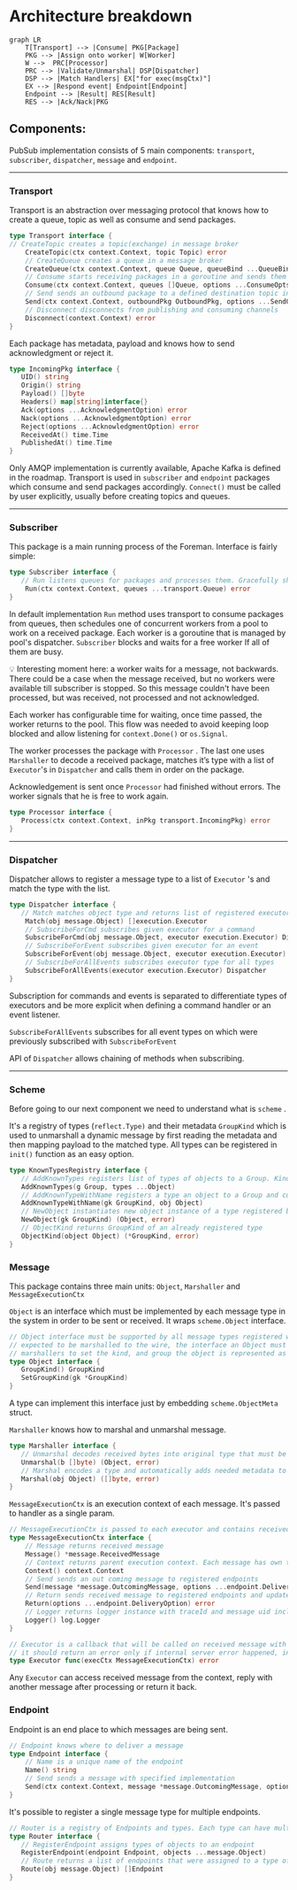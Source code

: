 # Architecture breakdown

```mermaid
graph LR
    T[Transport] --> |Consume| PKG[Package]
    PKG --> |Assign onto worker| W[Worker]
    W -->  PRC[Processor]
    PRC --> |Validate/Unmarshal| DSP[Dispatcher]
    DSP --> |Match Handlers| EX["for exec(msgCtx)"]
    EX --> |Respond event| Endpoint[Endpoint]
    Endpoint --> |Result| RES[Result]
    RES --> |Ack/Nack|PKG
```

## Components:

PubSub implementation consists of 5 main components: `transport`, `subscriber`, `dispatcher`, `message` and `endpoint`. 

---

### Transport

Transport is an abstraction over messaging protocol that knows how to create a queue, topic as well as  consume and send packages. 

```go
type Transport interface {
// CreateTopic creates a topic(exchange) in message broker
	CreateTopic(ctx context.Context, topic Topic) error
	// CreateQueue creates a queue in a message broker
	CreateQueue(ctx context.Context, queue Queue, queueBind ...QueueBind) error
    // Consume starts receiving packages in a goroutine and sends them to the <-chan IncomingPkg
	Consume(ctx context.Context, queues []Queue, options ...ConsumeOpts) (<-chan IncomingPkg, error)
	// Send sends an outbound package to a defined destination topic in OutboundPkg
	Send(ctx context.Context, outboundPkg OutboundPkg, options ...SendOpts) error
    // Disconnect disconnects from publishing and consuming channels
	Disconnect(context.Context) error
}
```

Each package has metadata, payload and knows how to send acknowledgment or reject it. 

```go
type IncomingPkg interface {
   UID() string
   Origin() string
   Payload() []byte
   Headers() map[string]interface{}
   Ack(options ...AcknowledgmentOption) error
   Nack(options ...AcknowledgmentOption) error
   Reject(options ...AcknowledgmentOption) error
   ReceivedAt() time.Time
   PublishedAt() time.Time
}
```

Only AMQP implementation is currently available, Apache Kafka is defined in the roadmap.  Transport is used in `subscriber` and `endpoint` packages which consume and send packages accordingly.  `Connect()` must be called by user explicitly, usually before creating topics and queues.

---

### Subscriber

This package is a main running process of the Foreman. Interface is fairly simple:

```go
type Subscriber interface {
   // Run listens queues for packages and processes them. Gracefully shuts down either on os.Signal or ctx.Done()
	Run(ctx context.Context, queues ...transport.Queue) error
}
```

In default implementation `Run` method uses transport to consume packages from queues, then schedules one of concurrent workers from a pool to work on a received package. Each worker is a goroutine that is managed by pool's dispatcher. `Subscriber` blocks and waits for a free worker If all of them are busy. 

<aside>
💡 Interesting moment here: a worker waits for a message, not backwards. There could be a case when the message received, but no workers were available till subscriber is stopped.  So this message couldn't have been processed, but was received, not processed and not acknowledged.

</aside>

Each worker has configurable time for waiting, once time passed, the worker returns to the pool.  This flow was needed to avoid keeping loop blocked and allow listening for `context.Done()` or `os.Signal`.  

The worker processes the package with `Processor` .  The last one uses `Marshaller` to decode a received package, matches it’s type with a list of `Executor`'s  in `Dispatcher` and calls them in order on the package. 

Acknowledgement is sent once `Processor` had finished without errors. The worker signals that he is free to work again.  

```go
type Processor interface {
   Process(ctx context.Context, inPkg transport.IncomingPkg) error
}
```

---

### Dispatcher

Dispatcher allows to register a message type to a list of  `Executor` 's and match the type with the list. 

```go
type Dispatcher interface {
   // Match matches object type and returns list of registered executors for this type
	Match(obj message.Object) []execution.Executor
	// SubscribeForCmd subscribes given executor for a command
	SubscribeForCmd(obj message.Object, executor execution.Executor) Dispatcher
	// SubscribeForEvent subscribes given executor for an event
	SubscribeForEvent(obj message.Object, executor execution.Executor) Dispatcher
	// SubscribeForAllEvents subscribes executor type for all types
	SubscribeForAllEvents(executor execution.Executor) Dispatcher
}
```

Subscription for commands and events is separated to differentiate types of executors and be more explicit when defining a command handler or an event listener.

 `SubscribeForAllEvents` subscribes for all event types on which were previously subscribed with `SubscribeForEvent`

API of `Dispatcher` allows chaining of methods when subscribing. 

---

### Scheme

Before going to our next component we need to understand what is `scheme` .

It's a registry of types (`reflect.Type)` and their metadata `GroupKind` which is used to unmarshall a dynamic message by first reading the metadata and then mapping payload to the matched type.  All types can be registered in `init()` function as an easy option.

```go
type KnownTypesRegistry interface {
   // AddKnownTypes registers list of types of objects to a Group. Kind of each type will be set as struct name using reflection
   AddKnownTypes(g Group, types ...Object)
   // AddKnownTypeWithName registers a type an object to a Group and custom defined Kind
   AddKnownTypeWithName(gk GroupKind, obj Object)
   // NewObject instantiates new object instance of a type registered behind GroupKind
   NewObject(gk GroupKind) (Object, error)
   // ObjectKind returns GroupKind of an already registered type
   ObjectKind(object Object) (*GroupKind, error)
}
```

### Message

This package contains three main units: `Object`, `Marshaller` and `MessageExecutionCtx`

`Object` is an interface which must be implemented by each message type in the system in order to be sent or received.  It wraps `scheme.Object` interface. 

```go
// Object interface must be supported by all message types registered with Scheme. Since objects in a scheme are
// expected to be marshalled to the wire, the interface an Object must provide to the Scheme allows
// marshallers to set the kind, and group the object is represented as
type Object interface {
   GroupKind() GroupKind
   SetGroupKind(gk *GroupKind)
}
```

A type can implement this interface just by embedding `scheme.ObjectMeta` struct. 

`Marshaller` knows how to marshal and unmarshal message. 

```go
type Marshaller interface {
   // Unmarshal decodes received bytes into original type that must be registered in scheme
   Unmarshal(b []byte) (Object, error)
   // Marshal encodes a type and automatically adds needed metadata to resulting bytes
   Marshal(obj Object) ([]byte, error)
}
```

`MessageExecutionCtx` is an execution context of each message. It's passed to handler as a single param.  

 

```go
// MessageExecutionCtx is passed to each executor and contains received message, ctx, knows how to send out or return a message.
type MessageExecutionCtx interface {
	// Message returns received message
	Message() *message.ReceivedMessage
	// Context returns parent execution context. Each message has own time limit in which it must be processed.
	Context() context.Context
	// Send sends an out coming message to registered endpoints
	Send(message *message.OutcomingMessage, options ...endpoint.DeliveryOption) error
	// Return sends received message to registered endpoints and updates number of returns in headers
	Return(options ...endpoint.DeliveryOption) error
	// Logger returns logger instance with traceId and message uid included as fields
	Logger() log.Logger
}

// Executor is a callback that will be called on received message with context.
// it should return an error only if internal server error happened, in case of business errors it's best to send a failure event.  
type Executor func(execCtx MessageExecutionCtx) error
```

Any `Executor`  can access received message from the context, reply with another message after processing or return it back. 

### Endpoint

Endpoint is an end place to which messages are being sent. 

```go
// Endpoint knows where to deliver a message
type Endpoint interface {
	// Name is a unique name of the endpoint
	Name() string
	// Send sends a message with specified implementation
	Send(ctx context.Context, message *message.OutcomingMessage, options ...DeliveryOption) error
}
```

It's possible to register a single message type for multiple endpoints.  

```go
// Router is a registry of Endpoints and types. Each type can have multiple endpoints assigned.
type Router interface {
   // RegisterEndpoint assigns types of objects to an endpoint
   RegisterEndpoint(endpoint Endpoint, objects ...message.Object)
   // Route returns a list of endpoints that were assigned to a type of object
   Route(obj message.Object) []Endpoint
}
```